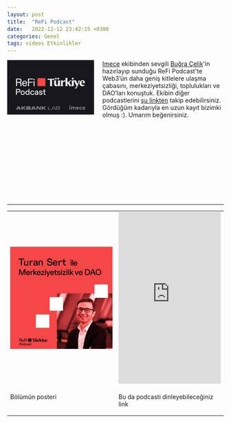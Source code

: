 ```yaml
---
layout: post
title:  "ReFi Podcast"
date:   2022-12-12 23:42:15 +0300
categories: Genel
tags: videos Etkinlikler
---
```


<img align="left" src="/assets/refi-podcast-poster.jpg" style="width:40%; padding-right:20px"> [Imece](https://imece.com/) ekibinden sevgili [Buğra Çelik](https://twitter.com/BugraCelik)'in hazırlayıp sunduğu ReFi Podcast'te Web3’ün daha geniş kitlelere ulaşma çabasını, merkeziyetsizliği, toplulukları ve DAO’ları konuştuk. Ekibin diğer podcastlerini [şu linkten](https://www.spreaker.com/show/refi-turkiye-podcast) takip edebilirsiniz. Gördüğüm kadarıyla en uzun kayıt bizimki olmuş :). Umarım beğenirsiniz. 

&nbsp;

&nbsp;

&nbsp;

&nbsp;

&nbsp;

&nbsp;

****

<table><tr>
<td style="width:50%">
<img src="/assets/refi-turkiye-podcast_800.jpg">
</td>
<td style="width:50%">
<iframe src="https://widget.spreaker.com/player?episode_id=52160371&theme=light&playlist=false&cover_image_url=https%3A%2F%2Fd3wo5wojvuv7l.cloudfront.net%2Fimages.spreaker.com%2Foriginal%2F973a0155503e074d6442e1a88e82630d.jpg" width="100%" height="400px" frameborder="0"></iframe></td></tr>
<tr><td style="width:50%; vertical-align:top">
<p>
Bölümün posteri
</p></td>
<td style="width:50%; vertical-align:top">
<p>Bu da podcasti dinleyebileceğiniz link</p>
</td>
</tr>
</table>

&nbsp;
